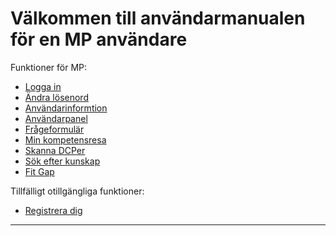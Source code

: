 Välkommen till användarmanualen för en MP användare
==============

Funktioner för MP:

- [Logga in](Logga_in.md)
- [Ändra lösenord](Ändra_lösenord.md)
- [Användarinformtion](Användarinformation.md)
- [Användarpanel](Användarpanel.md)
- [Frågeformulär](Frågeformulär.md)
- [Min kompetensresa](Min_kompetensresa.md)
- [Skanna DCPer](Skanna_DCPer.md)
- [Sök efter kunskap](Sök_efter_kunskap.md)
- [Fit Gap](Fit-gap.md)

Tillfälligt otillgängliga funktioner:

- [Registrera dig](Registrera_dig.md)

--------------------------------

